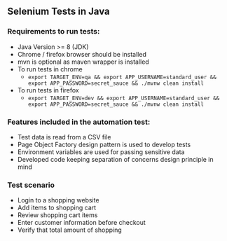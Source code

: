 Selenium Tests in Java
-------------------

### Requirements to run tests:

* Java Version >= 8 (JDK)
* Chrome / firefox browser should be installed
* mvn is optional as maven wrapper is installed
* To run tests in chrome
    * `export TARGET_ENV=qa && export APP_USERNAME=standard_user && export APP_PASSWORD=secret_sauce && ./mvnw clean install`
* To run tests in firefox
    * `export TARGET_ENV=dev && export APP_USERNAME=standard_user && export APP_PASSWORD=secret_sauce && ./mvnw clean install`

### Features included in the automation test:

* Test data is read from a CSV file
* Page Object Factory design pattern is used to develop tests
* Environment variables are used for passing sensitive data
* Developed code keeping separation of concerns design principle in mind

### Test scenario

* Login to a shopping website
* Add items to shopping cart
* Review shopping cart items
* Enter customer information before checkout
* Verify that total amount of shopping
